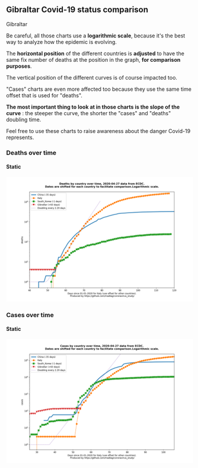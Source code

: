## Gibraltar Covid-19 status comparison 

Gibraltar



Be careful, all those charts use a **logarithmic scale**, because it's the best way to analyze how the epidemic is evolving.
 
The **horizontal position** of the different countries is **adjusted** to have the same fix number of deaths at the position in the graph, **for comparison purposes**.

The vertical position of the different curves is of course impacted too.

"Cases" charts are even more affected too because they use the same time offset that is used for "deaths".

**The most important thing to look at in those charts is the slope of the curve** : the steeper the curve, the shorter the "cases" and "deaths" doubling time.

Feel free to use these charts to raise awareness about the danger Covid-19 represents. 


 
### Deaths over time
 
#### Static
![Gibraltar covid-19 deaths static chart](https://raw.githubusercontent.com/madlag/coronavirus_study/master/notebooks/graphs/2020-04-27/countries/Gibraltar/2020-04-27_Gibraltar_deaths.png "Gibraltar covid-19 deaths static chart")   

 
### Cases over time
 
#### Static
![Gibraltar covid-19 cases static chart](https://raw.githubusercontent.com/madlag/coronavirus_study/master/notebooks/graphs/2020-04-27/countries/Gibraltar/2020-04-27_Gibraltar_cases.png "Gibraltar covid-19 cases static chart")   

